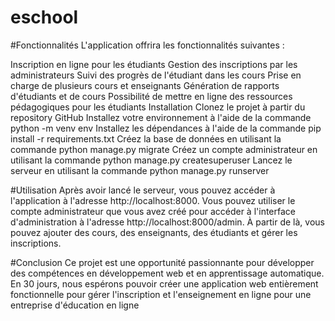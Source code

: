 # eschool
#Fonctionnalités
L'application offrira les fonctionnalités suivantes :

Inscription en ligne pour les étudiants
Gestion des inscriptions par les administrateurs
Suivi des progrès de l'étudiant dans les cours
Prise en charge de plusieurs cours et enseignants
Génération de rapports d'étudiants et de cours
Possibilité de mettre en ligne des ressources pédagogiques pour les étudiants
Installation
Clonez le projet à partir du repository GitHub
Installez votre environnement à l'aide de la commande python -m venv env
Installez les dépendances à l'aide de la commande pip install -r requirements.txt
Créez la base de données en utilisant la commande python manage.py migrate
Créez un compte administrateur en utilisant la commande python manage.py createsuperuser
Lancez le serveur en utilisant la commande python manage.py runserver

#Utilisation
Après avoir lancé le serveur, vous pouvez accéder à l'application à l'adresse http://localhost:8000.
Vous pouvez utiliser le compte administrateur que vous avez créé pour accéder à l'interface d'administration à l'adresse http://localhost:8000/admin.
À partir de là, vous pouvez ajouter des cours, des enseignants, des étudiants et gérer les inscriptions.

#Conclusion
Ce projet est une opportunité passionnante pour développer des compétences en développement web et en apprentissage automatique.
En 30 jours, nous espérons pouvoir créer une application web entièrement fonctionnelle pour gérer l'inscription et
l'enseignement en ligne pour une entreprise d'éducation en ligne
